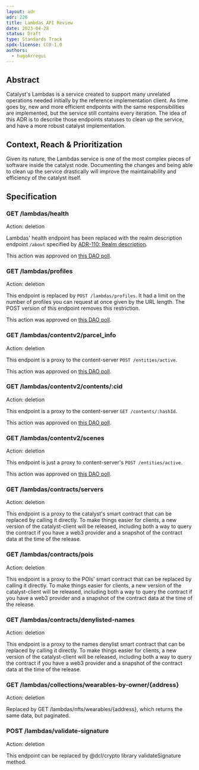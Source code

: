 ```yaml
---
layout: adr
adr: 226
title: Lambdas API Review
date: 2023-04-28
status: Draft
type: Standards Track
spdx-license: CC0-1.0
authors:
  - hugoArregui
---
```


## Abstract

Catalyst's Lambdas is a service created to support many unrelated operations needed initially by the reference implementation client. As time goes by, new and more efficient endpoints with the same responsibilities are implemented, but the service still contains every iteration. The idea of this ADR is to describe those endpoints statuses to clean up the service, and have a more robust catalyst implementation.

## Context, Reach & Prioritization

Given its nature, the Lambdas service is one of the most complex pieces of software inside the catalyst node. Documenting the changes and being able to clean up the service drastically will improve the maintainability and efficiency of the catalyst itself.

## Specification

### GET /lambdas/health

Action: deletion

Lambdas' health endpoint has been replaced with the realm description endpoint `/about` specified by [ADR-110: Realm description](/adr/ADR-110).

This action was approved on [this DAO poll](https://governance.decentraland.org/proposal/?id=24f524f0-eb50-11ed-ac2d-876c6fc9416f).

### GET /lambdas/profiles

Action: deletion

This endpoint is replaced by `POST /lambdas/profiles`. It had a limit on the number of profiles you can request at once given by the URL length. The POST version of this endpoint removes this restriction.

This action was approved on [this DAO poll](https://governance.decentraland.org/proposal/?id=24f524f0-eb50-11ed-ac2d-876c6fc9416f).

### GET /lambdas/contentv2/parcel_info

Action: deletion

This endpoint is a proxy to the content-server `POST /entities/active`.

This action was approved on [this DAO poll](https://governance.decentraland.org/proposal/?id=709968b0-ef44-11ed-813c-b353c3943eab).

### GET /lambdas/contentv2/contents/:cid

Action: deletion

This endpoint is a proxy to the content-server `GET /contents/:hashId`.

This action was approved on [this DAO poll](https://governance.decentraland.org/proposal/?id=709968b0-ef44-11ed-813c-b353c3943eab).

### GET /lambdas/contentv2/scenes

Action: deletion

This endpoint is just a proxy to content-server's `POST /entities/active`.

This action was approved on [this DAO poll](https://governance.decentraland.org/proposal/?id=709968b0-ef44-11ed-813c-b353c3943eab).

### GET /lambdas/contracts/servers

Action: deletion

This endpoint is a proxy to the catalyst's smart contract that can be replaced by calling it directly. To make things easier for clients, a new version of the catalyst-client will be released, including both a way to query the contract if you have a web3 provider and a snapshot of the contract data at the time of the release.

### GET /lambdas/contracts/pois

Action: deletion

This endpoint is a proxy to the POIs' smart contract that can be replaced by calling it directly. To make things easier for clients, a new version of the catalyst-client will be released, including both a way to query the contract if you have a web3 provider and a snapshot of the contract data at the time of the release.

### GET /lambdas/contracts/denylisted-names

Action: deletion

This endpoint is a proxy to the names denylist smart contract that can be replaced by calling it directly. To make things easier for clients, a new version of the catalyst-client will be released, including both a way to query the contract if you have a web3 provider and a snapshot of the contract data at the time of the release.

### GET /lambdas/collections/wearables-by-owner/{address}

Action: deletion

Replaced by GET /lambdas/nfts/wearables/{address}, which returns the same data, but paginated.

### POST /lambdas/validate-signature

Action: deletion

This endpoint can be replaced by @dcl/crypto library validateSignature method. 
